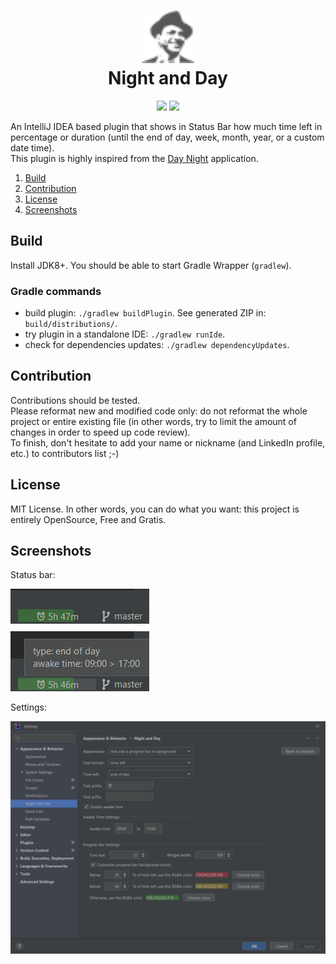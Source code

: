 <h1 align="center">
    <a href="https://plugins.jetbrains.com/plugin/16550-night-and-day"><img src="./src/main/resources/META-INF/pluginIcon.svg" width="84" height="84" alt="logo"/></a><br/>
    Night and Day
</h1>

<p align="center">
    <a href="https://plugins.jetbrains.com/plugin/16550-night-and-day"><img src="https://img.shields.io/jetbrains/plugin/v/16550-night-and-day.svg"/></a>
    <a href="https://plugins.jetbrains.com/plugin/16550-night-and-day"><img src="https://img.shields.io/jetbrains/plugin/d/16550-night-and-day.svg"/></a>
    </a>
</p>

An IntelliJ IDEA based plugin that shows in Status Bar how much time left in percentage or duration (until the end of day, week, month, year, or a custom date time).  
This plugin is highly inspired from the [Day Night](https://getdaynight.com) application.

1. [Build](#build)  
2. [Contribution](#contribution)  
3. [License](#license)  
4. [Screenshots](#screenshots)  

## Build

Install JDK8+. You should be able to start Gradle Wrapper (`gradlew`).

### Gradle commands

* build plugin: `./gradlew buildPlugin`. See generated ZIP in: `build/distributions/`.
* try plugin in a standalone IDE: `./gradlew runIde`.
* check for dependencies updates: `./gradlew dependencyUpdates`.

## Contribution

Contributions should be tested.        
Please reformat new and modified code only: do not reformat the whole project or entire existing file (in other words, try to limit the amount of changes in order to speed up code review).  
To finish, don't hesitate to add your name or nickname (and LinkedIn profile, etc.) to contributors list ;-)

## License

MIT License. In other words, you can do what you want: this project is entirely OpenSource, Free and Gratis.

## Screenshots

Status bar:

![status bar](misc/screenshots/night-and-day-statusbar.png)

Settings:

![settings](misc/screenshots/night-and-day-settings.png)
